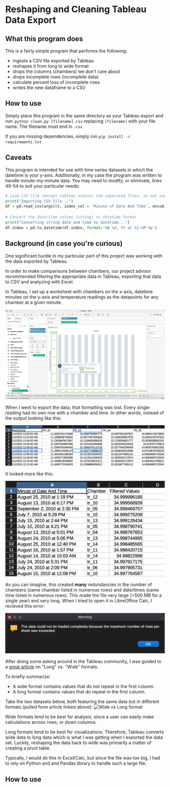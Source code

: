 # Reshaping and Cleaning Tableau Data Export

## What this program does
This is a fairly simple program that performs the following:
- ingests a CSV file exported by Tableau
- reshapes it from long to wide format
- drops the columns (chambers) we don't care about
- drops incomplete rows (incomplete data)
- calculate percent loss of incomplete rows
- writes the new dataframe to a CSV

## How to use

Simply place this program in the same directory as your Tableau export and run: `python clean.py [filename].csv` replacing `[filename]` with your file name. The filename must end in `.csv`

If you are missing dependencies, simply run `pip install -r requirements.txt`

## Caveats
This program is intended for use with time series datasets in which the datetime is your y-axis. Additionally, in my case the program was written to handle minute-my-minute data. You may need to modify, or eliminate, lines 49-54 to suit your particular needs:

```py
# Load CSV file (except tableau outputs tab-separated files, so set sep="\t")
print("Importing CSV file...")
df = pd.read_csv(args[0], index_col = 'Minute of Date And Time', encoding='utf-16', sep="\t")
    
# Convert the date/time column (string) to datetime format
print("Converting string date and time to datetime...")
df.index = pd.to_datetime(df.index, format='%B %d, %Y at %I:%M %p')
```

## Background (in case you're curious)
One significant hurdle in my particular part of this project was working with the data exported by Tableau.

In order to make comparisons between chambers, our project advisor recommended filtering the appropriate data in Tableau, exporting that data to CSV and analyzing with Excel. 

In Tableau, I set up a worksheet with chambers on the x-axis, datetime minutes on the y-axis and temperature readings as the datapoints for any chamber at a given minute.

![Tableau worksheet](/assets/Tableau.png)

When I went to export the data, that formatting was lost. Every single reading had its own row with a chamber and time. In other words, instead of the output looking like this:

![Expected output](/assets/wide_ouput.png)

It looked more like this:

![Long output](/assets/Tableau%20Export.png)

As you can imagine, this created **many** redundancies in the number of chambers (same chamber listed in numerous rows) and date/times (same time listed in numerous rows). This made the file very large (>500 MB for a single year) and very long. When I tried to open it in LibreOffice Calc, I recieved this error:

![Too many rows](/assets/Too%20many%20rows.png)

After doing some asking around in the Tableau community, I was guided to a [great article](https://www.statology.org/long-vs-wide-data/) on "Long" vs. "Wide" formats. 

To briefly summarize: 
- A wide format contains values that do not repeat in the first column.
- A long format contains values that do repeat in the first column.

Take the two datasets below, both featuring the same data but in different formats (pulled form article linked above):
![Wide vs Long format](https://www.statology.org/wp-content/uploads/2021/12/wideLong1-1.png)

Wide formats tend to be best for analysis, since a user can easily make calculations across rows, or down columns.

Long formats tend to be best for visualizations. Therefore, Tableau converts wide data to long data which is what I was getting when I exported the data set. Luckily, reshaping the data back to wide was primarily a matter of creating a pivot table.

Typically, i would do this in Excel/Calc, but since the file was too big, I had to rely on Python and and Pandas library to handle such a large file.

## How to use